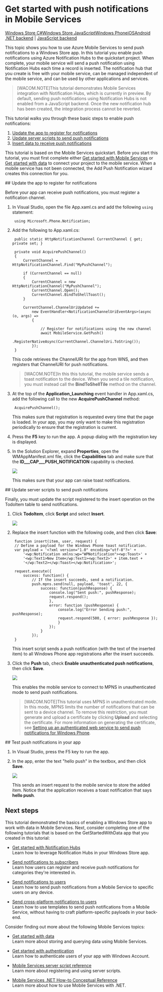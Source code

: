 <properties pageTitle="Get started with push notifications (Windows Store) | Mobile Dev Center" metaKeywords="" description="Learn how to use Azure Mobile Services and Notification Hubs to send push notifications to your Windows Store app." metaCanonical="" services="mobile" documentationCenter="Mobile" title="Get started with push notifications in Mobile Services" authors="glenga" solutions="" manager="" editor="" />


# Get started with push notifications in Mobile Services

<div class="dev-center-tutorial-selector sublanding"><a href="/en-us/documentation/articles/mobile-services-javascript-backend-windows-store-dotnet-get-started-push" title="Windows Store C#">Windows Store C#</a><a href="/en-us/documentation/articles/mobile-services-javascript-backend-windows-store-javascript-get-started-push" title="Windows Store JavaScript">Windows Store JavaScript</a><a href="/en-us/documentation/articles/mobile-services-javascript-backend-windows-phone-get-started-push" title="Windows Phone" class="current">Windows Phone</a><a href="/en-us/documentation/articles/mobile-services-ios-get-started-push" title="iOS">iOS</a><a href="/en-us/documentation/articles/mobile-services-javascript-backend-android-get-started-push" title="Android">Android</a></div>

<div class="dev-center-tutorial-subselector"><a href="/en-us/documentation/articles/mobile-services-dotnet-backend-windows-phone-get-started-push/" title=".NET backend">.NET backend</a> | <a href="/en-us/documentation/articles/mobile-services-javascript-backend-windows-phone-get-started-push/"  title="JavaScript backend" class="current">JavaScript backend</a></div>

This topic shows you how to use Azure Mobile Services to send push notifications to a Windows Store app. 
In this tutorial you enable push notifications using Azure Notification Hubs to the quickstart project. When complete, your mobile service will send a push notification using Notification Hubs each time a record is inserted. The notification hub that you create is free with your mobile service, can be managed independent of the mobile service, and can be used by other applications and services.

>[WACOM.NOTE]This tutorial demonstrates Mobile Services integration with Notification Hubs, which is currently in preview. By default, sending push notifications using Notification Hubs is not enabled from a JavaScript backend.  Once the new notification hub has been created, the integration process cannot be reverted. 

This tutorial walks you through these basic steps to enable push notifications:

1. [Update the app to register for notifications](#update-app)
2. [Update server scripts to send push notifications](#update-scripts)
3. [Insert data to receive push notifications](#test)

This tutorial is based on the Mobile Services quickstart. Before you start this tutorial, you must first complete either [Get started with Mobile Services] or [Get started with data] to connect your project to the mobile service. When a mobile service has not been connected, the Add Push Notification wizard creates this connection for you. 

##<a id="update-app"></a> Update the app to register for notifications

Before your app can receive push notifications, you must register a notification channel.

1. In Visual Studio, open the file App.xaml.cs and add the following `using` statement:

        using Microsoft.Phone.Notification;

3. Add the following to App.xaml.cs:
	
        public static HttpNotificationChannel CurrentChannel { get; private set; }

        private void AcquirePushChannel()
        {
            CurrentChannel = HttpNotificationChannel.Find("MyPushChannel");

            if (CurrentChannel == null)
            {
                CurrentChannel = new HttpNotificationChannel("MyPushChannel");
                CurrentChannel.Open();
                CurrentChannel.BindToShellToast();
            }

            CurrentChannel.ChannelUriUpdated +=
                new EventHandler<NotificationChannelUriEventArgs>(async (o, args) =>
                {

                    // Register for notifications using the new channel
                    await MobileService.GetPush()
                        .RegisterNativeAsync(CurrentChannel.ChannelUri.ToString());
                });
        }

    This code retrieves the ChannelURI for the app from WNS, and then registers that ChannelURI for push notifications.

	>[WACOM.NOTE]In this this tutorial, the mobile service sends a toast notification to the device. When you send a tile notification, you must instead call the **BindToShellTile** method on the channel.

4. At the top of the **Application_Launching** event handler in App.xaml.cs, add the following call to the new **AcquirePushChannel** method:

        AcquirePushChannel();

	This makes sure that registration is requested every time that the page is loaded. In your app, you may only want to make this registration periodically to ensure that the registration is current. 

5. Press the **F5** key to run the app. A popup dialog with the registration key is displayed.
  
6.	In the Solution Explorer, expand **Properties**, open the WMAppManifest.xml file, click the **Capabilities** tab and make sure that the **ID___CAP___PUSH_NOTIFICATION** capability is checked.

   	![][1]

   	This makes sure that your app can raise toast notifications. 

##<a id="update-scripts"></a> Update server scripts to send push notifications

Finally, you must update the script registered to the insert operation on the TodoItem table to send notifications.

1. Click **TodoItem**, click **Script** and select **Insert**. 

   	![][10]

2. Replace the insert function with the following code, and then click **Save**:

		function insert(item, user, request) {
		// Define a payload for the Windows Phone toast notification.
		var payload = '<?xml version="1.0" encoding="utf-8"?>' +
		    '<wp:Notification xmlns:wp="WPNotification"><wp:Toast>' +
		    '<wp:Text1>New Item</wp:Text1><wp:Text2>' + item.text + 
		    '</wp:Text2></wp:Toast></wp:Notification>';
		
		request.execute({
		    success: function() {
		        // If the insert succeeds, send a notification.
		    	push.mpns.send(null, payload, 'toast', 22, {
		            success: function(pushResponse) {
		                console.log("Sent push:", pushResponse);
						request.respond();
		                },              
		                error: function (pushResponse) {
		                    console.log("Error Sending push:", pushResponse);
							request.respond(500, { error: pushResponse });
		                    }
		                });
		            }
		        });      
		}

	This insert script sends a push notification (with the text of the inserted item) to all Windows Phone app registrations after the insert succeeds.

3. Click the **Push** tab, check **Enable unauthenticated push notifications**, then click **Save**.

	![][11]

	This enables the mobile service to connect to MPNS in unauthenticated mode to send push notifications.

	>[WACOM.NOTE]This tutorial uses MPNS in unauthenticated mode. In this mode, MPNS limits the number of notifications that can be sent to a device channel. To remove this restriction, you must generate and upload a certificate by clicking **Upload** and selecting the certificate. For more information on generating the certificate, see [Setting up an authenticated web service to send push notifications for Windows Phone].

##<a id="test"></a> Test push notifications in your app

1. In Visual Studio, press the F5 key to run the app.

5. In the app, enter the text "hello push" in the textbox, and then click **Save**.

   	![][4]

  	This sends an insert request to the mobile service to store the added item. Notice that the application receives a toast notification that says **hello push**.

## <a name="next-steps"> </a>Next steps

This tutorial demonstrated the basics of enabling a Windows Store app to work with data in Mobile Services. Next, consider completing one of the following tutorials that is based on the GetStartedWithData app that you created in this tutorial:

+ [Get started with Notification Hubs]
  <br/>Learn how to leverage Notification Hubs in your Windows Store app.

+ [Send notifications to subscribers]
	<br/>Learn how users can register and receive push notifications for categories they're interested in.

+ [Send notifications to users]
	<br/>Learn how to send push notifications from a Mobile Service to specific users on any device.

+ [Send cross-platform notifications to users]
	<br/>Learn how to use templates to send push notifications from a Mobile Service, without having to craft platform-specific payloads in your back-end.

Consider finding out more about the following Mobile Services topics:

* [Get started with data]
  <br/>Learn more about storing and querying data using Mobile Services.

* [Get started with authentication]
  <br/>Learn how to authenticate users of your app with Windows Account.

* [Mobile Services server script reference]
  <br/>Learn more about registering and using server scripts.

* [Mobile Services .NET How-to Conceptual Reference]
  <br/>Learn more about how to use Mobile Services with .NET.

<!-- Anchors. -->

<!-- Images. -->
[1]: ./media/mobile-services-javascript-backend-windows-phone-get-started-push/mobile-app-enable-push-wp8.png
[2]: ./media/mobile-services-javascript-backend-windows-phone-get-started-push/mobile-quickstart-push1-wp8.png
[3]: ./media/mobile-services-javascript-backend-windows-phone-get-started-push/mobile-quickstart-push2-wp8.png
[4]: ./media/mobile-services-javascript-backend-windows-phone-get-started-push/mobile-quickstart-push3-wp8.png
[5]: ./media/mobile-services-javascript-backend-windows-phone-get-started-push/mobile-quickstart-push4-wp8.png
[10]: ./media/mobile-services-javascript-backend-windows-phone-get-started-push/mobile-insert-script-push2.png
[11]: ./media/mobile-services-javascript-backend-windows-phone-get-started-push/mobile-push-tab.png

<!-- URLs. -->
[Submit an app page]: http://go.microsoft.com/fwlink/p/?LinkID=266582
[My Applications]: http://go.microsoft.com/fwlink/p/?LinkId=262039
[Live SDK for Windows]: http://go.microsoft.com/fwlink/p/?LinkId=262253
[Get started with Mobile Services]: /en-us/documentation/articles/mobile-services-windows-phone-get-started
[Get started with data]: /en-us/documentation/articles/mobile-services-windows-phone-get-started-data
[Get started with authentication]: /en-us/documentation/articles/mobile-services-windows-phone-get-started-users
[Get started with push notifications]: /en-us/documentation/articles/mobile-services-windows-phone-get-started-push

[Get started with Notification Hubs]: /en-us/manage/services/notification-hubs/getting-started-windows-dotnet/
[What are Notification Hubs?]: /en-us/develop/net/how-to-guides/service-bus-notification-hubs/
[Send notifications to subscribers]: /en-us/manage/services/notification-hubs/breaking-news-dotnet/
[Send notifications to users]: /en-us/manage/services/notification-hubs/notify-users/
[Send cross-platform notifications to users]: /en-us/manage/services/notification-hubs/notify-users-xplat-mobile-services/
[Mobile Services server script reference]: http://go.microsoft.com/fwlink/?LinkId=262293
[Mobile Services .NET How-to Conceptual Reference]: /en-us/documentation/articles/mobile-services-windows-dotnet-how-to-use-client-library
[Setting up an authenticated web service to send push notifications for Windows Phone]: http://msdn.microsoft.com/en-us/library/windowsphone/develop/ff941099(v=vs.105).aspx
